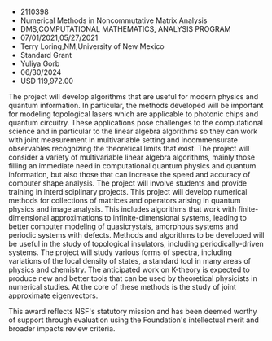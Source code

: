 
* 2110398
* Numerical Methods in Noncommutative Matrix Analysis
* DMS,COMPUTATIONAL MATHEMATICS, ANALYSIS PROGRAM
* 07/01/2021,05/27/2021
* Terry Loring,NM,University of New Mexico
* Standard Grant
* Yuliya Gorb
* 06/30/2024
* USD 119,972.00

The project will develop algorithms that are useful for modern physics and
quantum information. In particular, the methods developed will be important for
modeling topological lasers which are applicable to photonic chips and quantum
circuitry. These applications pose challenges to the computational science and
in particular to the linear algebra algorithms so they can work with joint
measurement in multivariable setting and incommensurate observables recognizing
the theoretical limits that exist. The project will consider a variety of
multivariable linear algebra algorithms, mainly those filling an immediate need
in computational quantum physics and quantum information, but also those that
can increase the speed and accuracy of computer shape analysis. The project will
involve students and provide training in interdisciplinary projects. This
project will develop numerical methods for collections of matrices and operators
arising in quantum physics and image analysis. This includes algorithms that
work with finite-dimensional approximations to infinite-dimensional systems,
leading to better computer modeling of quasicrystals, amorphous systems and
periodic systems with defects. Methods and algorithms to be developed will be
useful in the study of topological insulators, including periodically-driven
systems. The project will study various forms of spectra, including variations
of the local density of states, a standard tool in many areas of physics and
chemistry. The anticipated work on K-theory is expected to produce new and
better tools that can be used by theoretical physicists in numerical studies. At
the core of these methods is the study of joint approximate eigenvectors.

This award reflects NSF's statutory mission and has been deemed worthy of
support through evaluation using the Foundation's intellectual merit and broader
impacts review criteria.
